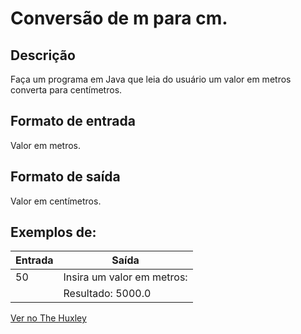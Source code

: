 # Conversão de m para cm.

## Descrição
Faça um programa em Java que leia do usuário um valor em metros converta para centímetros.

## Formato de entrada

Valor em metros.

## Formato de saída

Valor em centímetros.

## Exemplos de:

| Entrada | Saída |
| -- | -- |
| 50 | Insira um valor em metros: |
|  | Resultado: 5000.0 |

[Ver no The Huxley](https://thehuxley.com/problem/826)
